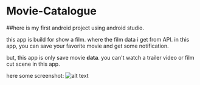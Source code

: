 # Movie-Catalogue

##here is my first android project using android studio.

this app is build for show a film. where the film data i get from API.
in this app, you can save your favorite movie and get some notification.

but, this app is only save movie **data**.
you can't watch a trailer video or film cut scene in this app.

here some screenshot:
![alt text](http://url/to/img.png)
